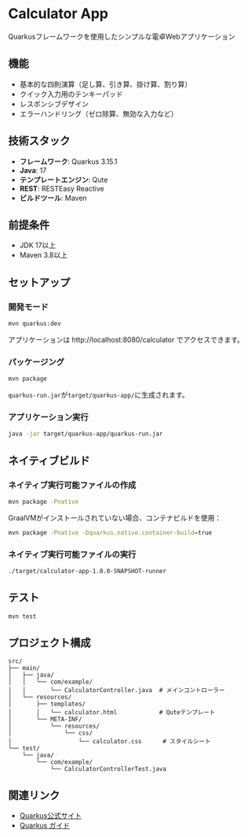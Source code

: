 # Calculator App

Quarkusフレームワークを使用したシンプルな電卓Webアプリケーション

## 機能

- 基本的な四則演算（足し算、引き算、掛け算、割り算）
- クイック入力用のテンキーパッド
- レスポンシブデザイン
- エラーハンドリング（ゼロ除算、無効な入力など）

## 技術スタック

- **フレームワーク**: Quarkus 3.15.1
- **Java**: 17
- **テンプレートエンジン**: Qute
- **REST**: RESTEasy Reactive
- **ビルドツール**: Maven

## 前提条件

- JDK 17以上
- Maven 3.8以上

## セットアップ

### 開発モード

```bash
mvn quarkus:dev
```

アプリケーションは http://localhost:8080/calculator でアクセスできます。

### パッケージング

```bash
mvn package
```

`quarkus-run.jar`が`target/quarkus-app/`に生成されます。

### アプリケーション実行

```bash
java -jar target/quarkus-app/quarkus-run.jar
```

## ネイティブビルド

### ネイティブ実行可能ファイルの作成

```bash
mvn package -Pnative
```

GraalVMがインストールされていない場合、コンテナビルドを使用：

```bash
mvn package -Pnative -Dquarkus.native.container-build=true
```

### ネイティブ実行可能ファイルの実行

```bash
./target/calculator-app-1.0.0-SNAPSHOT-runner
```

## テスト

```bash
mvn test
```

## プロジェクト構成

```
src/
├── main/
│   ├── java/
│   │   └── com/example/
│   │       └── CalculatorController.java  # メインコントローラー
│   └── resources/
│       ├── templates/
│       │   └── calculator.html            # Quteテンプレート
│       └── META-INF/
│           └── resources/
│               └── css/
│                   └── calculator.css      # スタイルシート
└── test/
    └── java/
        └── com/example/
            └── CalculatorControllerTest.java
```

## 関連リンク

- [Quarkus公式サイト](https://quarkus.io/)
- [Quarkus ガイド](https://quarkus.io/guides/)
